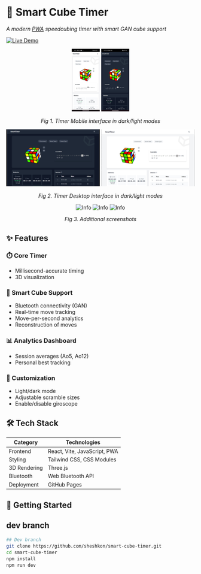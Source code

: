 # 🚀 Smart Cube Timer  
*A modern [PWA](https://en.wikipedia.org/wiki/Progressive_web_app) speedcubing timer with smart GAN cube support*

[![Live Demo](https://img.shields.io/badge/Live_Demo-Open-green?style=for-the-badge)](https://sheshkon.github.io/smart-cube-timer/)

<div align="center">
  <img src="./dist/screenshots/light-screenshot-mobile.jpg"  width="75px" alt="Light Mode Timer"/>
   <img src="./dist/screenshots/dark-screenshot-mobile.jpg"  width="75px" alt="Dark Mode Timer"/>
  
  *Fig 1. Timer Mobile interface in dark/light modes*
</div>

<div align="center">
  <img src="./dist/screenshots/dark-screenshot-desktop.jpg"  width="250px" alt="Dark Mode Timer"/>
    <img src="./dist/screenshots/light-screenshot-desktop.jpg"  width="250px" alt="Light Mode Timer"/>
  
  *Fig 2. Timer Desktop interface in dark/light modes*
</div>

<div align="center">
  <img src="https://github.com/user-attachments/assets/0e4523d0-7479-48b1-a494-3f48a78ba399"  width="250px" alt="Info"/>
    <img src="https://github.com/user-attachments/assets/8b41aa31-0bdb-470b-8309-b83b23387754"  width="250px" alt="Info"/>
    <img src="https://github.com/user-attachments/assets/bcdfbdad-a21d-4500-a3ed-067bb5ac2eb8"  width="250px" alt="Info"/>
  
  *Fig 3. Additional screenshots*
</div>

## ✨ Features

### ⏱️ Core Timer
- Millisecond-accurate timing
- 3D visualization

### 🤖 Smart Cube Support
- Bluetooth connectivity (GAN)
- Real-time move tracking
- Move-per-second analytics
- Reconstruction of moves

### 📊 Analytics Dashboard
- Session averages (Ao5, Ao12)
- Personal best tracking

### 🎨 Customization
- Light/dark mode
- Adjustable scramble sizes
- Enable/disable giroscope

## 🛠️ Tech Stack

| Category       | Technologies |
|----------------|-------------|
| Frontend       | React, Vite, JavaScript, PWA |
| Styling        | Tailwind CSS, CSS Modules |
| 3D Rendering   | Three.js |
| Bluetooth      | Web Bluetooth API |
| Deployment     | GitHub Pages |

## 🚀 Getting Started
## dev branch
```bash
## Dev branch
git clone https://github.com/sheshkon/smart-cube-timer.git
cd smart-cube-timer
npm install
npm run dev
